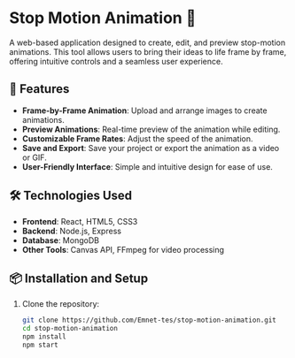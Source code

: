 # Stop Motion Animation 🎥

A web-based application designed to create, edit, and preview stop-motion animations. This tool allows users to bring their ideas to life frame by frame, offering intuitive controls and a seamless user experience.

## 🚀 Features

- **Frame-by-Frame Animation**: Upload and arrange images to create animations.
- **Preview Animations**: Real-time preview of the animation while editing.
- **Customizable Frame Rates**: Adjust the speed of the animation.
- **Save and Export**: Save your project or export the animation as a video or GIF.
- **User-Friendly Interface**: Simple and intuitive design for ease of use.

## 🛠️ Technologies Used

- **Frontend**: React, HTML5, CSS3
- **Backend**: Node.js, Express
- **Database**: MongoDB
- **Other Tools**: Canvas API, FFmpeg for video processing

## 📦 Installation and Setup

1. Clone the repository:
   ```bash
   git clone https://github.com/Emnet-tes/stop-motion-animation.git
   cd stop-motion-animation
   npm install
   npm start
   

